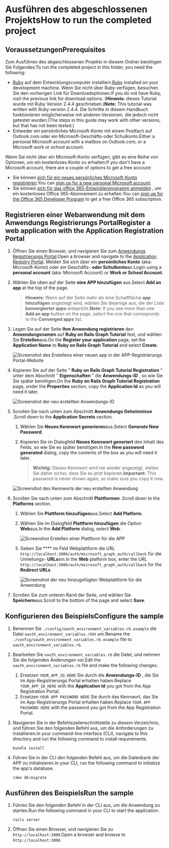 # <a name="how-to-run-the-completed-project"></a><span data-ttu-id="216f7-101">Ausführen des abgeschlossenen Projekts</span><span class="sxs-lookup"><span data-stu-id="216f7-101">How to run the completed project</span></span>

## <a name="prerequisites"></a><span data-ttu-id="216f7-102">Voraussetzungen</span><span class="sxs-lookup"><span data-stu-id="216f7-102">Prerequisites</span></span>

<span data-ttu-id="216f7-103">Zum Ausführen des abgeschlossenen Projekts in diesem Ordner benötigen Sie Folgendes:</span><span class="sxs-lookup"><span data-stu-id="216f7-103">To run the completed project in this folder, you need the following:</span></span>

- <span data-ttu-id="216f7-104">[Ruby](https://www.ruby-lang.org/en/downloads/) auf dem Entwicklungscomputer installiert.</span><span class="sxs-lookup"><span data-stu-id="216f7-104">[Ruby](https://www.ruby-lang.org/en/downloads/) installed on your development machine.</span></span> <span data-ttu-id="216f7-105">Wenn Sie nicht über Ruby verfügen, besuchen Sie den vorherigen Link für Downloadoptionen.</span><span class="sxs-lookup"><span data-stu-id="216f7-105">If you do not have Ruby, visit the previous link for download options.</span></span> <span data-ttu-id="216f7-106">(**Hinweis:** dieses Tutorial wurde mit Ruby Version 2.4.4 geschrieben.</span><span class="sxs-lookup"><span data-stu-id="216f7-106">(**Note:** This tutorial was written with Ruby version 2.4.4.</span></span> <span data-ttu-id="216f7-107">Die Schritte in diesem Handbuch funktionieren möglicherweise mit anderen Versionen, die jedoch nicht getestet wurden.)</span><span class="sxs-lookup"><span data-stu-id="216f7-107">The steps in this guide may work with other versions, but that has not been tested.)</span></span>
- <span data-ttu-id="216f7-108">Entweder ein persönliches Microsoft-Konto mit einem Postfach auf Outlook.com oder ein Microsoft-Geschäfts-oder Schulkonto.</span><span class="sxs-lookup"><span data-stu-id="216f7-108">Either a personal Microsoft account with a mailbox on Outlook.com, or a Microsoft work or school account.</span></span>

<span data-ttu-id="216f7-109">Wenn Sie nicht über ein Microsoft-Konto verfügen, gibt es eine Reihe von Optionen, um ein kostenloses Konto zu erhalten:</span><span class="sxs-lookup"><span data-stu-id="216f7-109">If you don't have a Microsoft account, there are a couple of options to get a free account:</span></span>

- <span data-ttu-id="216f7-110">Sie können [sich für ein neues persönliches Microsoft-Konto registrieren](https://signup.live.com/signup?wa=wsignin1.0&rpsnv=12&ct=1454618383&rver=6.4.6456.0&wp=MBI_SSL_SHARED&wreply=https://mail.live.com/default.aspx&id=64855&cbcxt=mai&bk=1454618383&uiflavor=web&uaid=b213a65b4fdc484382b6622b3ecaa547&mkt=E-US&lc=1033&lic=1).</span><span class="sxs-lookup"><span data-stu-id="216f7-110">You can [sign up for a new personal Microsoft account](https://signup.live.com/signup?wa=wsignin1.0&rpsnv=12&ct=1454618383&rver=6.4.6456.0&wp=MBI_SSL_SHARED&wreply=https://mail.live.com/default.aspx&id=64855&cbcxt=mai&bk=1454618383&uiflavor=web&uaid=b213a65b4fdc484382b6622b3ecaa547&mkt=E-US&lc=1033&lic=1).</span></span>
- <span data-ttu-id="216f7-111">Sie können [sich für das office 365-Entwicklerprogramm anmelden](https://developer.microsoft.com/office/dev-program) , um ein kostenloses Office 365-Abonnement zu erhalten.</span><span class="sxs-lookup"><span data-stu-id="216f7-111">You can [sign up for the Office 365 Developer Program](https://developer.microsoft.com/office/dev-program) to get a free Office 365 subscription.</span></span>

## <a name="register-a-web-application-with-the-application-registration-portal"></a><span data-ttu-id="216f7-112">Registrieren einer Webanwendung mit dem Anwendungs Registrierungs Portal</span><span class="sxs-lookup"><span data-stu-id="216f7-112">Register a web application with the Application Registration Portal</span></span>

1. <span data-ttu-id="216f7-113">Öffnen Sie einen Browser, und navigieren Sie zum [Anwendungs Registrierungs Portal](https://apps.dev.microsoft.com).</span><span class="sxs-lookup"><span data-stu-id="216f7-113">Open a browser and navigate to the [Application Registry Portal](https://apps.dev.microsoft.com).</span></span> <span data-ttu-id="216f7-114">Melden Sie sich über ein **persönliches Konto** (aka: Microsoft-Konto) oder ein Geschäfts- **oder Schulkonto**an.</span><span class="sxs-lookup"><span data-stu-id="216f7-114">Login using a **personal account** (aka: Microsoft Account) or **Work or School Account**.</span></span>

1. <span data-ttu-id="216f7-115">Wählen Sie oben auf der Seite **eine APP hinzufügen** aus.</span><span class="sxs-lookup"><span data-stu-id="216f7-115">Select **Add an app** at the top of the page.</span></span>

    > <span data-ttu-id="216f7-116">**Hinweis:** Wenn auf der Seite mehr als eine Schaltfläche **app hinzufügen** angezeigt wird, wählen Sie diejenige aus, die der Liste **konvergierter apps** entspricht.</span><span class="sxs-lookup"><span data-stu-id="216f7-116">**Note:** If you see more than one **Add an app** button on the page, select the one that corresponds to the **Converged apps** list.</span></span>

1. <span data-ttu-id="216f7-117">Legen Sie auf der Seite **Ihre Anwendung registrieren** den **Anwendungsnamen** auf **Ruby on Rails Graph Tutorial** fest, und wählen Sie **Erstellen**aus.</span><span class="sxs-lookup"><span data-stu-id="216f7-117">On the **Register your application** page, set the **Application Name** to **Ruby on Rails Graph Tutorial** and select **Create**.</span></span>

    ![Screenshot des Erstellens einer neuen app in der APP-Registrierungs Portal-Website](/Images/arp-create-app-01.png)

1. <span data-ttu-id="216f7-119">Kopieren Sie auf der Seite " **Ruby on Rails Graph Tutorial Registration** " unter dem Abschnitt " **Eigenschaften** " die **Anwendungs-ID** , so wie Sie Sie später benötigen.</span><span class="sxs-lookup"><span data-stu-id="216f7-119">On the **Ruby on Rails Graph Tutorial Registration** page, under the **Properties** section, copy the **Application Id** as you will need it later.</span></span>

    ![Screenshot der neu erstellten Anwendungs-ID](/Images/arp-create-app-02.png)

1. <span data-ttu-id="216f7-121">Scrollen Sie nach unten zum Abschnitt **Anwendungs Geheimnisse** .</span><span class="sxs-lookup"><span data-stu-id="216f7-121">Scroll down to the **Application Secrets** section.</span></span>

    1. <span data-ttu-id="216f7-122">Wählen Sie **Neues Kennwort generieren**aus.</span><span class="sxs-lookup"><span data-stu-id="216f7-122">Select **Generate New Password**.</span></span>
    1. <span data-ttu-id="216f7-123">Kopieren Sie im Dialogfeld **Neues Kennwort generiert** den Inhalt des Felds, so wie Sie es später benötigen.</span><span class="sxs-lookup"><span data-stu-id="216f7-123">In the **New password generated** dialog, copy the contents of the box as you will need it later.</span></span>

        > <span data-ttu-id="216f7-124">**Wichtig:** Dieses Kennwort wird nie wieder angezeigt, stellen Sie daher sicher, dass Sie es jetzt kopieren.</span><span class="sxs-lookup"><span data-stu-id="216f7-124">**Important:** This password is never shown again, so make sure you copy it now.</span></span>

    ![Screenshot des Kennworts der neu erstellten Anwendung](/Images/arp-create-app-03.png)

1. <span data-ttu-id="216f7-126">Scrollen Sie nach unten zum Abschnitt **Plattformen** .</span><span class="sxs-lookup"><span data-stu-id="216f7-126">Scroll down to the **Platforms** section.</span></span>

    1. <span data-ttu-id="216f7-127">Wählen Sie **Plattform hinzufügen**aus.</span><span class="sxs-lookup"><span data-stu-id="216f7-127">Select **Add Platform**.</span></span>
    1. <span data-ttu-id="216f7-128">Wählen Sie im Dialogfeld **Plattform hinzufügen** die Option **Web**aus.</span><span class="sxs-lookup"><span data-stu-id="216f7-128">In the **Add Platform** dialog, select **Web**.</span></span>

        ![Screenshot Erstellen einer Plattform für die APP](/Images/arp-create-app-04.png)

    1. <span data-ttu-id="216f7-130">Geben Sie \*\*\*\* im Feld Webplattform die URL `http://localhost:3000/auth/microsoft_graph_auth/callback` für die Umleitungs- **URLs**ein.</span><span class="sxs-lookup"><span data-stu-id="216f7-130">In the **Web** platform box, enter the URL `http://localhost:3000/auth/microsoft_graph_auth/callback` for the **Redirect URLs**.</span></span>

        ![Screenshot der neu hinzugefügten Webplattform für die Anwendung](/Images/arp-create-app-05.png)

1. <span data-ttu-id="216f7-132">Scrollen Sie zum unteren Rand der Seite, und wählen Sie **Speichern**aus.</span><span class="sxs-lookup"><span data-stu-id="216f7-132">Scroll to the bottom of the page and select **Save**.</span></span>

## <a name="configure-the-sample"></a><span data-ttu-id="216f7-133">Konfigurieren des Beispiels</span><span class="sxs-lookup"><span data-stu-id="216f7-133">Configure the sample</span></span>

1. <span data-ttu-id="216f7-134">Benennen Sie `./config/oauth_environment_variables.rb.example` die Datei `oauth_environment_variables.rb`in um.</span><span class="sxs-lookup"><span data-stu-id="216f7-134">Rename the `./config/oauth_environment_variables.rb.example` file to `oauth_environment_variables.rb`.</span></span>
1. <span data-ttu-id="216f7-135">Bearbeiten Sie `oauth_environment_variables.rb` die Datei, und nehmen Sie die folgenden Änderungen vor.</span><span class="sxs-lookup"><span data-stu-id="216f7-135">Edit the `oauth_environment_variables.rb` file and make the following changes.</span></span>
    1. <span data-ttu-id="216f7-136">Ersetzen `YOUR_APP_ID_HERE` Sie durch die **Anwendungs-ID** , die Sie im App-Registrierungs Portal erhalten haben.</span><span class="sxs-lookup"><span data-stu-id="216f7-136">Replace `YOUR_APP_ID_HERE` with the **Application Id** you got from the App Registration Portal.</span></span>
    1. <span data-ttu-id="216f7-137">Ersetzen `YOUR APP PASSWORD HERE` Sie durch das Kennwort, das Sie im App-Registrierungs Portal erhalten haben.</span><span class="sxs-lookup"><span data-stu-id="216f7-137">Replace `YOUR APP PASSWORD HERE` with the password you got from the App Registration Portal.</span></span>
1. <span data-ttu-id="216f7-138">Navigieren Sie in der Befehlszeilenschnittstelle zu diesem Verzeichnis, und führen Sie den folgenden Befehl aus, um die Anforderungen zu installieren.</span><span class="sxs-lookup"><span data-stu-id="216f7-138">In your command-line interface (CLI), navigate to this directory and run the following command to install requirements.</span></span>

    ```Shell
    bundle install
    ```

1. <span data-ttu-id="216f7-139">Führen Sie in der CLI den folgenden Befehl aus, um die Datenbank der APP zu initialisieren.</span><span class="sxs-lookup"><span data-stu-id="216f7-139">In your CLI, run the following command to initialize the app's database.</span></span>

    ```Shell
    rake db:migrate
    ```

## <a name="run-the-sample"></a><span data-ttu-id="216f7-140">Ausführen des Beispiels</span><span class="sxs-lookup"><span data-stu-id="216f7-140">Run the sample</span></span>

1. <span data-ttu-id="216f7-141">Führen Sie den folgenden Befehl in der CLI aus, um die Anwendung zu starten.</span><span class="sxs-lookup"><span data-stu-id="216f7-141">Run the following command in your CLI to start the application.</span></span>

    ```Shell
    rails server
    ```

1. <span data-ttu-id="216f7-142">Öffnen Sie einen Browser, und navigieren Sie zu `http://localhost:3000`.</span><span class="sxs-lookup"><span data-stu-id="216f7-142">Open a browser and browse to `http://localhost:3000`.</span></span>